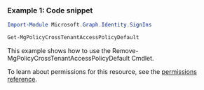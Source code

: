 ### Example 1: Code snippet

```powershellImport-Module Microsoft.Graph.Identity.SignIns

Get-MgPolicyCrossTenantAccessPolicyDefault
```
This example shows how to use the Remove-MgPolicyCrossTenantAccessPolicyDefault Cmdlet.
To learn about permissions for this resource, see the [permissions reference](/graph/permissions-reference).

